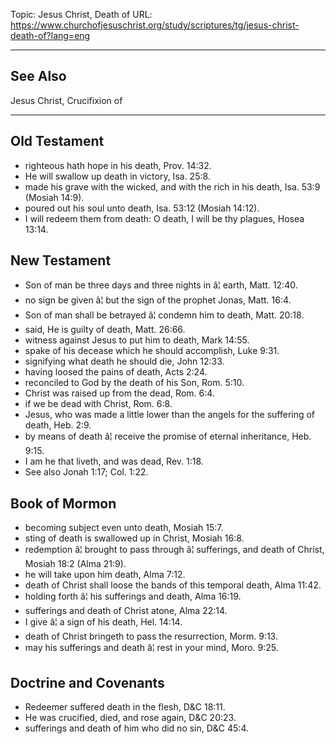 Topic: Jesus Christ, Death of
URL: https://www.churchofjesuschrist.org/study/scriptures/tg/jesus-christ-death-of?lang=eng

---

## See Also

Jesus Christ, Crucifixion of

---

## Old Testament

- righteous hath hope in his death, Prov. 14:32.
- He will swallow up death in victory, Isa. 25:8.
- made his grave with the wicked, and with the rich in his death, Isa. 53:9 (Mosiah 14:9).
- poured out his soul unto death, Isa. 53:12 (Mosiah 14:12).
- I will redeem them from death: O death, I will be thy plagues, Hosea 13:14.

## New Testament

- Son of man be three days and three nights in â¦ earth, Matt. 12:40.
- no sign be given â¦ but the sign of the prophet Jonas, Matt. 16:4.
- Son of man shall be betrayed â¦ condemn him to death, Matt. 20:18.
- said, He is guilty of death, Matt. 26:66.
- witness against Jesus to put him to death, Mark 14:55.
- spake of his decease which he should accomplish, Luke 9:31.
- signifying what death he should die, John 12:33.
- having loosed the pains of death, Acts 2:24.
- reconciled to God by the death of his Son, Rom. 5:10.
- Christ was raised up from the dead, Rom. 6:4.
- if we be dead with Christ, Rom. 6:8.
- Jesus, who was made a little lower than the angels for the suffering of death, Heb. 2:9.
- by means of death â¦ receive the promise of eternal inheritance, Heb. 9:15.
- I am he that liveth, and was dead, Rev. 1:18.
- See also Jonah 1:17; Col. 1:22.

## Book of Mormon

- becoming subject even unto death, Mosiah 15:7.
- sting of death is swallowed up in Christ, Mosiah 16:8.
- redemption â¦ brought to pass through â¦ sufferings, and death of Christ, Mosiah 18:2 (Alma 21:9).
- he will take upon him death, Alma 7:12.
- death of Christ shall loose the bands of this temporal death, Alma 11:42.
- holding forth â¦ his sufferings and death, Alma 16:19.
- sufferings and death of Christ atone, Alma 22:14.
- I give â¦ a sign of his death, Hel. 14:14.
- death of Christ bringeth to pass the resurrection, Morm. 9:13.
- may his sufferings and death â¦ rest in your mind, Moro. 9:25.

## Doctrine and Covenants

- Redeemer suffered death in the flesh, D&C 18:11.
- He was crucified, died, and rose again, D&C 20:23.
- sufferings and death of him who did no sin, D&C 45:4.

